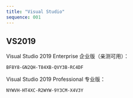 ```yaml
---
title: "Visual Studio"
sequence: 001
---
```


## VS2019

Visual Studio 2019 Enterprise 企业版（亲测可用）：

```text
BF8Y8-GN2QH-T84XB-QVY3B-RC4DF
```


Visual Studio 2019 Professional 专业版：

```text
NYWVH-HT4XC-R2WYW-9Y3CM-X4V3Y
```

